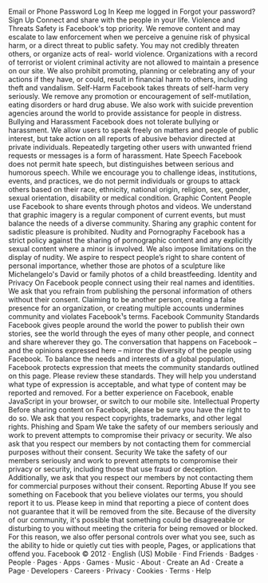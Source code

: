 Email or Phone
Password
Log In
Keep me logged in
Forgot your password?
Sign Up
Connect and share with the people in your life.
Violence and Threats
Safety is Facebook's top priority. We remove content and may escalate to law
enforcement when we perceive a genuine risk of physical harm, or a direct threat
to public safety. You may not credibly threaten others, or organize acts of real-
world violence. Organizations with a record of terrorist or violent criminal activity
are not allowed to maintain a presence on our site. We also prohibit promoting,
planning or celebrating any of your actions if they have, or could, result in financial
harm to others, including theft and vandalism.
Self-Harm
Facebook takes threats of self-harm very seriously. We remove any promotion or
encouragement of self-mutilation, eating disorders or hard drug abuse. We also
work with suicide prevention agencies around the world to provide assistance for
people in distress.
Bullying and Harassment
Facebook does not tolerate bullying or harassment. We allow users to speak freely
on matters and people of public interest, but take action on all reports of abusive
behavior directed at private individuals. Repeatedly targeting other users with
unwanted friend requests or messages is a form of harassment.
Hate Speech
Facebook does not permit hate speech, but distinguishes between serious and
humorous speech. While we encourage you to challenge ideas, institutions,
events, and practices, we do not permit individuals or groups to attack others
based on their race, ethnicity, national origin, religion, sex, gender, sexual
orientation, disability or medical condition.
Graphic Content
People use Facebook to share events through photos and videos. We understand
that graphic imagery is a regular component of current events, but must balance
the needs of a diverse community. Sharing any graphic content for sadistic
pleasure is prohibited.
Nudity and Pornography
Facebook has a strict policy against the sharing of pornographic content and any
explicitly sexual content where a minor is involved. We also impose limitations on
the display of nudity. We aspire to respect people’s right to share content of
personal importance, whether those are photos of a sculpture like Michelangelo's
David or family photos of a child breastfeeding.
Identity and Privacy
On Facebook people connect using their real names and identities. We ask that you
refrain from publishing the personal information of others without their consent.
Claiming to be another person, creating a false presence for an organization, or
creating multiple accounts undermines community and violates Facebook¹s terms.
Facebook Community Standards
Facebook gives people around the world the power to publish their own stories, see the world through the eyes of many
other people, and connect and share wherever they go. The conversation that happens on Facebook – and the opinions
expressed here – mirror the diversity of the people using Facebook. 
To balance the needs and interests of a global population, Facebook protects expression that meets the community
standards outlined on this page. 
Please review these standards. They will help you understand what type of expression is acceptable, and what type of
content may be reported and removed.
For a better experience on Facebook, enable JavaScript in your browser, or switch to our mobile site.
Intellectual Property
Before sharing content on Facebook, please be sure you have the right to do so.
We ask that you respect copyrights, trademarks, and other legal rights.
Phishing and Spam
We take the safety of our members seriously and work to prevent attempts to
compromise their privacy or security. We also ask that you respect our members by
not contacting them for commercial purposes without their consent.
Security
We take the safety of our members seriously and work to prevent attempts to
compromise their privacy or security, including those that use fraud or deception.
Additionally, we ask that you respect our members by not contacting them for
commercial purposes without their consent.
Reporting Abuse
If you see something on Facebook that you believe violates our terms, you should report it to us. Please keep in
mind that reporting a piece of content does not guarantee that it will be removed from the site. 
Because of the diversity of our community, it's possible that something could be disagreeable or disturbing to you
without meeting the criteria for being removed or blocked. For this reason, we also offer personal controls over
what you see, such as the ability to hide or quietly cut ties with people, Pages, or applications that offend you.
Facebook © 2012 · English (US)
Mobile · Find Friends · Badges · People · Pages · Apps · Games · Music · About · Create an Ad · Create a Page · Developers · Careers · Privacy · Cookies · Terms ·
Help